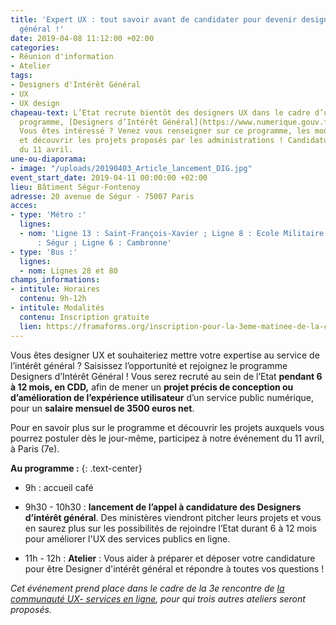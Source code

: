 ```yaml
---
title: 'Expert UX : tout savoir avant de candidater pour devenir designer d’intérêt
  général !'
date: 2019-04-08 11:12:00 +02:00
categories:
- Réunion d'information
- Atelier
tags:
- Designers d'Intérêt Général
- UX
- UX design
chapeau-text: L’Etat recrute bientôt des designers UX dans le cadre d’un tout nouveau
  programme, [Designers d’Intérêt Général](https://www.numerique.gouv.fr/actualites/lancement-designers-interet-general-administrations-proposez-vos-projets-ux-design/).
  Vous êtes intéressé ? Venez vous renseigner sur ce programme, les modalités de recrutement
  et découvrir les projets proposés par les administrations ! Candidatures à partir
  du 11 avril.
une-ou-diaporama:
- image: "/uploads/20190403_Article_lancement_DIG.jpg"
event_start_date: 2019-04-11 00:00:00 +02:00
lieu: Bâtiment Ségur-Fontenoy
adresse: 20 avenue de Ségur - 75007 Paris
acces:
- type: 'Métro :'
  lignes:
  - nom: 'Ligne 13 : Saint-François-Xavier ; Ligne 8 : Ecole Militaire ; Ligne 10
      : Ségur ; Ligne 6 : Cambronne'
- type: 'Bus :'
  lignes:
  - nom: Lignes 28 et 80
champs_informations:
- intitule: Horaires
  contenu: 9h-12h
- intitule: Modalités
  contenu: Inscription gratuite
  lien: https://framaforms.org/inscription-pour-la-3eme-matinee-de-la-communaute-ux-1553189996
---
```


Vous êtes designer UX et souhaiteriez mettre votre expertise au service de l’intérêt général ? Saisissez l’opportunité et rejoignez le programme Designers d’Intérêt Général ! Vous serez recruté au sein de l’Etat **pendant 6 à 12 mois, en CDD,** afin de mener un **projet précis de conception ou d’amélioration de l’expérience utilisateur** d’un service public numérique, pour un **salaire mensuel de 3500 euros net**.

Pour en savoir plus sur le programme et découvrir les projets auxquels vous pourrez postuler dès le jour-même, participez à notre événement du 11 avril, à Paris (7e).

**Au programme :**
{: .text-center}

* 9h : accueil café

* 9h30 - 10h30 : **lancement de l’appel à candidature des Designers d’intérêt général**. 
 Des ministères viendront pitcher leurs projets et vous en saurez plus sur les possibilités de rejoindre l’Etat durant 6 à 12 mois pour améliorer l'UX des services publics en ligne.

* 11h - 12h : **Atelier** : Vous aider à préparer et déposer votre candidature pour être Designer d'intérêt général et répondre à toutes vos questions !

*Cet événement prend place dans le cadre de la 3e rencontre de [la communauté UX- services en ligne](https://www.numerique.gouv.fr/actualites/rejoignez-la-communaute-ux-services-publics-en-ligne/), pour qui trois autres ateliers seront proposés.*